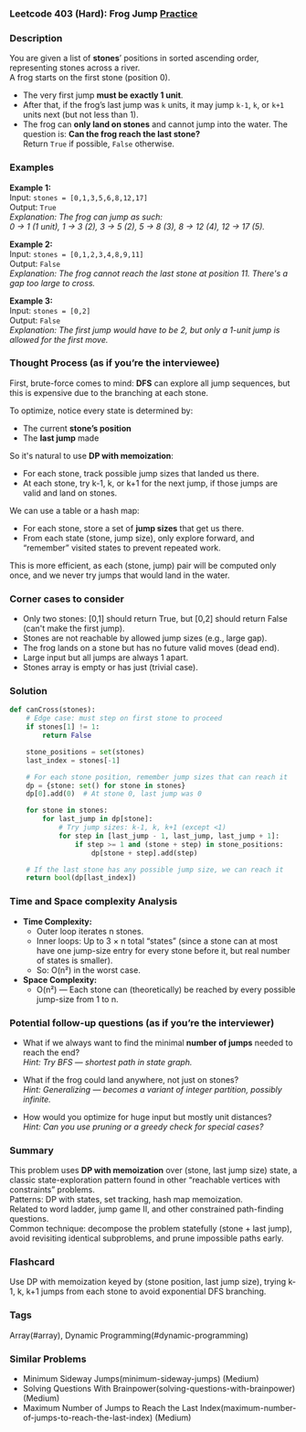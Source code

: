 ### Leetcode 403 (Hard): Frog Jump [Practice](https://leetcode.com/problems/frog-jump)

### Description  
You are given a list of **stones**’ positions in sorted ascending order, representing stones across a river.  
A frog starts on the first stone (position 0).  
- The very first jump **must be exactly 1 unit**.  
- After that, if the frog’s last jump was `k` units, it may jump `k-1`, `k`, or `k+1` units next (but not less than 1).
- The frog can **only land on stones** and cannot jump into the water.
The question is: **Can the frog reach the last stone?**  
Return `True` if possible, `False` otherwise.

### Examples  

**Example 1:**  
Input: `stones = [0,1,3,5,6,8,12,17]`  
Output: `True`  
*Explanation: The frog can jump as such:  
0 → 1 (1 unit), 1 → 3 (2), 3 → 5 (2), 5 → 8 (3), 8 → 12 (4), 12 → 17 (5).*

**Example 2:**  
Input: `stones = [0,1,2,3,4,8,9,11]`  
Output: `False`  
*Explanation: The frog cannot reach the last stone at position 11. There's a gap too large to cross.*

**Example 3:**  
Input: `stones = [0,2]`  
Output: `False`  
*Explanation: The first jump would have to be 2, but only a 1-unit jump is allowed for the first move.*

### Thought Process (as if you’re the interviewee)  
First, brute-force comes to mind: **DFS** can explore all jump sequences, but this is expensive due to the branching at each stone.

To optimize, notice every state is determined by:
- The current **stone’s position**
- The **last jump** made

So it's natural to use **DP with memoization**:  
- For each stone, track possible jump sizes that landed us there.
- At each stone, try k-1, k, or k+1 for the next jump, if those jumps are valid and land on stones.

We can use a table or a hash map:
- For each stone, store a set of **jump sizes** that get us there.
- From each state (stone, jump size), only explore forward, and “remember” visited states to prevent repeated work.

This is more efficient, as each (stone, jump) pair will be computed only once, and we never try jumps that would land in the water.

### Corner cases to consider  
- Only two stones: [0,1] should return True, but [0,2] should return False (can't make the first jump).
- Stones are not reachable by allowed jump sizes (e.g., large gap).
- The frog lands on a stone but has no future valid moves (dead end).
- Large input but all jumps are always 1 apart.
- Stones array is empty or has just  (trivial case).

### Solution

```python
def canCross(stones):
    # Edge case: must step on first stone to proceed
    if stones[1] != 1:
        return False

    stone_positions = set(stones)
    last_index = stones[-1]

    # For each stone position, remember jump sizes that can reach it
    dp = {stone: set() for stone in stones}
    dp[0].add(0)  # At stone 0, last jump was 0

    for stone in stones:
        for last_jump in dp[stone]:
            # Try jump sizes: k-1, k, k+1 (except <1)
            for step in [last_jump - 1, last_jump, last_jump + 1]:
                if step >= 1 and (stone + step) in stone_positions:
                    dp[stone + step].add(step)

    # If the last stone has any possible jump size, we can reach it
    return bool(dp[last_index])
```

### Time and Space complexity Analysis  

- **Time Complexity:**  
  - Outer loop iterates n stones.  
  - Inner loops: Up to 3 × n total “states” (since a stone can at most have one jump-size entry for every stone before it, but real number of states is smaller).  
  - So: O(n²) in the worst case.
- **Space Complexity:**  
  - O(n²) — Each stone can (theoretically) be reached by every possible jump-size from 1 to n.

### Potential follow-up questions (as if you’re the interviewer)  

- What if we always want to find the minimal **number of jumps** needed to reach the end?  
  *Hint: Try BFS — shortest path in state graph.*

- What if the frog could land anywhere, not just on stones?  
  *Hint: Generalizing — becomes a variant of integer partition, possibly infinite.*

- How would you optimize for huge input but mostly unit distances?  
  *Hint: Can you use pruning or a greedy check for special cases?*

### Summary
This problem uses **DP with memoization** over (stone, last jump size) state, a classic state-exploration pattern found in other “reachable vertices with constraints” problems.  
Patterns: DP with states, set tracking, hash map memoization.  
Related to word ladder, jump game II, and other constrained path-finding questions.  
Common technique: decompose the problem statefully (stone + last jump), avoid revisiting identical subproblems, and prune impossible paths early.


### Flashcard
Use DP with memoization keyed by (stone position, last jump size), trying k-1, k, k+1 jumps from each stone to avoid exponential DFS branching.

### Tags
Array(#array), Dynamic Programming(#dynamic-programming)

### Similar Problems
- Minimum Sideway Jumps(minimum-sideway-jumps) (Medium)
- Solving Questions With Brainpower(solving-questions-with-brainpower) (Medium)
- Maximum Number of Jumps to Reach the Last Index(maximum-number-of-jumps-to-reach-the-last-index) (Medium)